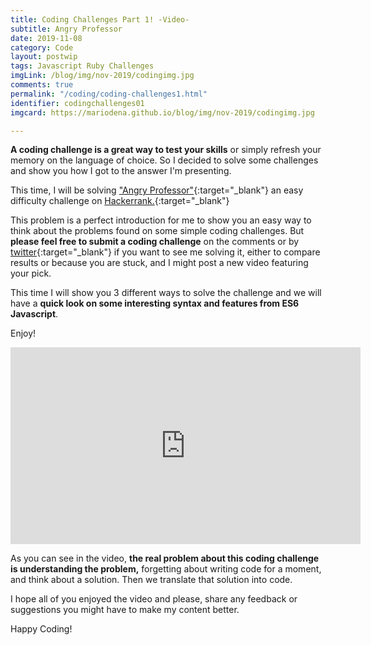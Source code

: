 ```yaml
---
title: Coding Challenges Part 1! -Video-
subtitle: Angry Professor
date: 2019-11-08
category: Code
layout: postwip
tags: Javascript Ruby Challenges
imgLink: /blog/img/nov-2019/codingimg.jpg
comments: true
permalink: "/coding/coding-challenges1.html"
identifier: codingchallenges01
imgcard: https://mariodena.github.io/blog/img/nov-2019/codingimg.jpg

---
```


**A coding challenge is a great way to test your skills** or simply refresh your memory on the language of choice. So I decided to solve some challenges and show you how I got to the answer I'm presenting.

This time, I will be solving ["Angry Professor"][AN]{:target="_blank"} an easy difficulty challenge on [Hackerrank.][hk]{:target="_blank"}

This problem is a perfect introduction for me to show you an easy way to think about the problems found on some simple coding challenges. But **please feel free to submit a coding challenge** on the comments or by [twitter][tw]{:target="_blank"} if you want to see me solving it, either to compare results or because you are stuck, and I might post a new video featuring your pick.

This time I will show you 3 different ways to solve the challenge and we will have a **quick look on some interesting syntax and features from ES6 Javascript**.

Enjoy!

<iframe width="560" height="315" src="https://www.youtube.com/embed/1fW8v4ErK10" frameborder="0" allow="accelerometer; autoplay; encrypted-media; gyroscope; picture-in-picture" allowfullscreen></iframe>


[tw]: https://twitter.com/MarioDenaCode
[AN]: https://www.hackerrank.com/challenges/angry-professor/problem
[img1]: /blog/img/nov-2019/codingimg.jpg
[hk]: https://www.hackerrank.com

<br>

As you can see in the video, **the real problem about this coding challenge is understanding the problem,** forgetting about writing code for a moment, and think about a solution. Then we translate that solution into code.

I hope all of you enjoyed the video and please, share any feedback or suggestions you might have to make my content better.

Happy Coding!